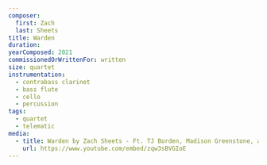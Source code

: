 ```yaml
---
composer:
  first: Zach
  last: Sheets
title: Warden
duration:
yearComposed: 2021
commissionedOrWrittenFor: written
size: quartet
instrumentation:
  - contrabass clarinet
  - bass flute
  - cello
  - percussion
tags:
  - quartet
  - telematic
media:
  - title: Warden by Zach Sheets - Ft. TJ Borden, Madison Greenstone, and Megan Arns - the [Switch~ Ensemble]
    url: https://www.youtube.com/embed/zqw3sBVGIoE
---
```

